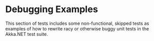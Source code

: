 ﻿# Debugging Examples

This section of tests includes some non-functional, skipped tests as examples of how to rewrite racy or otherwise buggy
unit tests in the Akka.NET test suite.